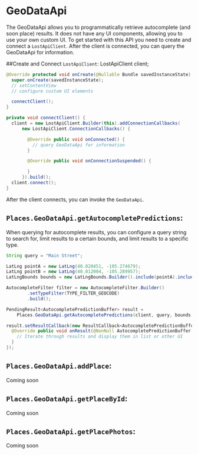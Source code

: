 # GeoDataApi

The GeoDataApi allows you to programmatically retrieve autocomplete (and soon place) results. It
does not have any UI components, allowing you to use your own custom UI. To get started with this
API you need to create and connect a `LostApiClient`. After the client is connected, you can query
the GeoDataApi for information.

##Create and Connect `LostApiClient`:
LostApiClient client;

```java
@Override protected void onCreate(@Nullable Bundle savedInstanceState) {
  super.onCreate(savedInstanceState);
  // setContentView
  // configure custom UI elements

  connectClient();
}

private void connectClient() {
  client = new LostApiClient.Builder(this).addConnectionCallbacks(
      new LostApiClient.ConnectionCallbacks() {

        @Override public void onConnected() {
          // query GeoDataApi for information
        }

        @Override public void onConnectionSuspended() {

        }
      }).build();
  client.connect();
}
```

After the client connects, you can invoke the `GeoDataApi`.

## `Places.GeoDataApi.getAutocompletePredictions`:

When querying for autocomplete results, you can configure a query string to search for, limit
results to a certain bounds, and limit results to a specific type.

```java
String query = "Main Street";

LatLng pointA = new LatLng(40.020451, -105.274679);
LatLng pointB = new LatLng(40.012004, -105.289957);
LatLngBounds bounds = new LatLngBounds.Builder().include(pointA).include(pointB).build();

AutocompleteFilter filter = new AutocompleteFilter.Builder()
        .setTypeFilter(TYPE_FILTER_GEOCODE)
        .build();

PendingResult<AutocompletePredictionBuffer> result =
    Places.GeoDataApi.getAutocompletePredictions(client, query, bounds, null);

result.setResultCallback(new ResultCallback<AutocompletePredictionBuffer>() {
  @Override public void onResult(@NonNull AutocompletePredictionBuffer result) {
    // Iterate through results and display them in list or other UI
  }
});
```

## `Places.GeoDataApi.addPlace`:

Coming soon

## `Places.GeoDataApi.getPlaceById`:

Coming soon

## `Places.GeoDataApi.getPlacePhotos`:

Coming soon

